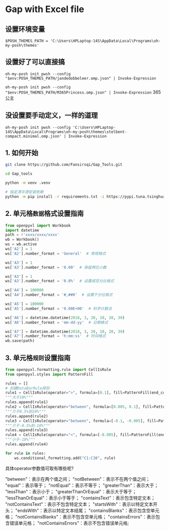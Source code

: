 # Gap with Excel file

## 设置环境变量
`$POSH_THEMES_PATH = 'C:\Users\HPLaptop-14S\AppData\Local\Programs\oh-my-posh\themes'`
## 设置好了可以直接搞
`oh-my-posh init pwsh --config "$env:POSH_THEMES_PATH/jandedobbeleer.omp.json" | Invoke-Expression`

`oh-my-posh init pwsh --config "$env:POSH_THEMES_PATH/M365Princess.omp.json" | Invoke-Expression` 365公主

## 没设置要手动定义，一样的道理
`oh-my-posh init pwsh --config 'C:\Users\HPLaptop-14S\AppData\Local\Programs\oh-my-posh\themes\stelbent-compact.minimal.omp.json' | Invoke-Expression`

## 1. 如何开始

```bash
git clone https://github.com/Fansirsqi/Gap_Tools.git

cd Gap_tools

python -m venv .venv

# 指定清华源安装依赖
python -m pip install -r requirements.txt -i https://pypi.tuna.tsinghua.edu.cn/simple
```

## 2. 单元格`数据`格式设置指南

```python
from openpyxl import Workbook
import datetime
path = r'xxxx/xxxx/xxxx'
wb = Workbook()
ws = wb.active
ws['A2'] = 1
ws['A2'].number_format = 'General'  # 常规格式

ws['A3'] = 1
ws['A3'].number_format = '0.00'  # 保留两位小数

ws['A3'] = 1
ws['A3'].number_format = '0.0%'  # 设置成百分比格式

ws['A4'] = 100000
ws['A4'].number_format = '#,##0'  # 设置千分位格式

ws['A5'] = 100000
ws['A5'].number_format = '0.00E+00'  # 科学计数法

ws['A6'] = datetime.datetime(2018, 3, 20, 10, 20, 39)
ws['A6'].number_format = 'mm-dd-yy'  # 日期格式

ws['A7'] = datetime.datetime(2018, 3, 20, 10, 20, 39)
ws['A7'].number_format = 'h:mm:ss'  # 时间格式
wb.save(path)

```

## 3. 单元格`规则`设置指南

```py
from openpyxl.formatting.rule import CellIsRule
from openpyxl.styles import PatternFill

rules = []
# 创建DataBarRule规则
rule1 = CellIsRule(operator=">", formula=[0.1], fill=PatternFill(end_color="00EE822F", fill_type="solid"))
"""大于10%"""
rules.append(rule1)
rule2 = CellIsRule(operator="between", formula=[0.005, 0.1], fill=PatternFill(end_color="00FFEFC1", fill_type="solid"))
"""介于0.5%到10%"""
rules.append(rule2)
rule3 = CellIsRule(operator="between", formula=[-0.1, -0.005], fill=PatternFill(end_color="00FCDECD", fill_type="solid"))
"""介于-0.5%到-10%"""
rules.append(rule3)
rule4 = CellIsRule(operator="<", formula=[-0.005], fill=PatternFill(end_color="00F4B382", fill_type="solid"))
"""小于-10%"""
rules.append(rule4)

for rule in rules:
    ws.conditional_formatting.add("C1:C38", rule)
```

具体operator参数值可取有哪些呢?

"between"：表示在两个值之间；
"notBetween"：表示不在两个值之间；
"equal"：表示等于；
"notEqual"：表示不等于；
"greaterThan"：表示大于；
"lessThan"：表示小于；
"greaterThanOrEqual"：表示大于等于；
"lessThanOrEqual"：表示小于等于；
"containsText"：表示包含特定文本；
"notContainsText"：表示不包含特定文本；
"startsWith"：表示以特定文本开头；
"endsWith"：表示以特定文本结尾；
"containsBlanks"：表示包含空单元格；
"notContainsBlanks"：表示不包含空单元格；
"containsErrors"：表示包含错误单元格；
"notContainsErrors"：表示不包含错误单元格;
